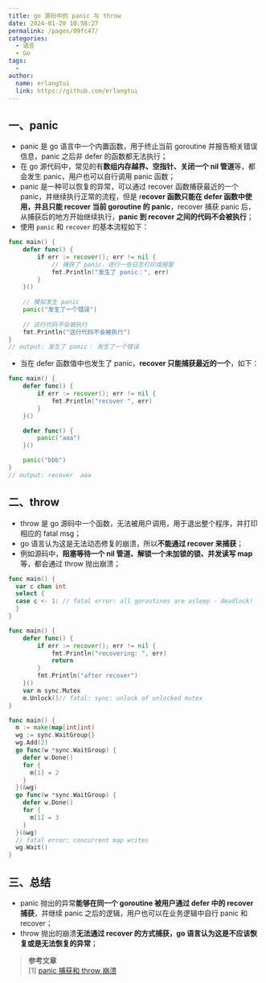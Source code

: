 ```yaml
---
title: go 源码中的 panic 与 throw
date: 2024-01-20 10:58:27
permalink: /pages/09fc47/
categories:
  - 语言
  - Go
tags:
  - 
author: 
  name: erlangtui
  link: https://github.com/erlangtui
---
```


## 一、panic
* panic 是 go 语言中一个内置函数，用于终止当前 goroutine 并报告相关错误信息，panic 之后非 defer 的函数都无法执行；
* 在 go 源代码中，常见的有**数组内存越界、空指针、关闭一个 nil 管道**等，都会发生 panic，用户也可以自行调用 panic 函数；
* panic 是一种可以恢复的异常，可以通过 recover 函数捕获最近的一个 panic，并继续执行正常的流程，但是 r**ecover 函数只能在 defer 函数中使用，并且只能 recover 当前 goroutine 的 panic**，recover 捕获 panic 后，从捕获后的地方开始继续执行，**panic 到 recover 之间的代码不会被执行**；
* 使用 `panic` 和 `recover` 的基本流程如下：

```go
func main() {
    defer func() {
        if err := recover(); err != nil {
            // 捕获了 panic，进行一些日志打印或报警
            fmt.Println("发生了 panic：", err)
        }
    }()
    
    // 模拟发生 panic
    panic("发生了一个错误")
    
    // 这行代码不会被执行
    fmt.Println("这行代码不会被执行")
}
// output: 发生了 panic： 发生了一个错误
```

* 当在 defer 函数值中也发生了 panic，**recover 只能捕获最近的一个**，如下：
```go
func main() {
	defer func() {
		if err := recover(); err != nil {
			fmt.Println("recover ", err)
		}
	}()

	defer func() {
		panic("aaa")
	}()

	panic("bbb")
}
// output: recover  aaa
```

## 二、throw
* throw 是 go 源码中一个函数，无法被用户调用，用于退出整个程序，并打印相应的 fatal msg；
* go 语言认为这是无法动态修复的崩溃，所以**不能通过 recover 来捕获**；
* 例如源码中，**阻塞等待一个 nil 管道、解锁一个未加锁的锁、并发读写 map** 等，都会通过 throw 抛出崩溃；

```go
func main() {
  var c chan int
  select {
  case c <- 1: // fatal error: all goroutines are asleep - deadlock!
  }
}
```
```go
func main() {
	defer func() {
		if err := recover(); err != nil {
			fmt.Println("recovering: ", err)
			return
		}
		fmt.Println("after recover")
	}()
	var m sync.Mutex
	m.Unlock()// fatal: sync: unlock of unlocked mutex
}
```
```go
func main() {
  m := make(map[int]int)
  wg := sync.WaitGroup{}
  wg.Add(2)
  go func(w *sync.WaitGroup) {
    defer w.Done()
    for {
      m[1] = 2
    }
  }(&wg)
  go func(w *sync.WaitGroup) {
    defer w.Done()
    for {
      m[1] = 3
    }
  }(&wg)
  // fatal error: concurrent map writes
  wg.Wait()
}
```
## 三、总结
* panic 抛出的异常**能够在同一个 goroutine 被用户通过 defer 中的 recover 捕获**，并继续 panic 之后的逻辑，用户也可以在业务逻辑中自行 panic 和 recover；
* throw 抛出的崩溃**无法通过 recover 的方式捕获，go 语言认为这是不应该恢复或是无法恢复的异常**；

> **参考文章**<br>
> [1] [panic 捕获和 throw 崩溃](https://www.cnblogs.com/luyucheng/p/13994035.html)<br>
